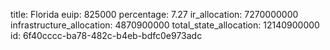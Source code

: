 title: Florida
euip: 825000
percentage: 7.27
ir_allocation: 7270000000
infrastructure_allocation: 4870900000
total_state_allocation: 12140900000
id: 6f40cccc-ba78-482c-b4eb-bdfc0e973adc
